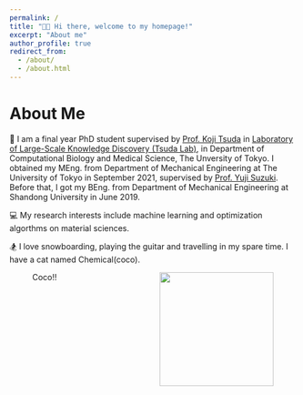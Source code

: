 ```yaml
---
permalink: /
title: "👋🏻 Hi there, welcome to my homepage!"
excerpt: "About me"
author_profile: true
redirect_from: 
  - /about/
  - /about.html
---
```


# About Me

🏫 I am a final year PhD student supervised by [Prof. Koji Tsuda](https://scholar.google.com/citations?user=HvVqBmkAAAAJ&hl=en) in [Laboratory of Large-Scale Knowledge Discovery (Tsuda Lab)](https://www.tsudalab.org/), in Department of Computational Biology and Medical Science, The Unversity of Tokyo. I obtained my MEng. from Department of Mechanical Engineering at The University of Tokyo in September 2021, supervised by [Prof. Yuji Suzuki](http://www.mesl.t.u-tokyo.ac.jp/users/ysuzuki/). Before that, I got my BEng. from Department of Mechanical Engineering at Shandong University in June 2019.

💻 My research interests include machine learning and optimization algorthms on material sciences.

🏂 I love snowboarding, playing the guitar and travelling in my spare time. I have a cat named Chemical(coco).
<figure>
  <img align="right" width="200" src="/images/coco.jpg">
  <figcaption>Coco!!</figcaption>
</figure>